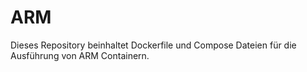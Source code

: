 # ARM
Dieses Repository beinhaltet Dockerfile und Compose Dateien für die Ausführung von ARM Containern.
